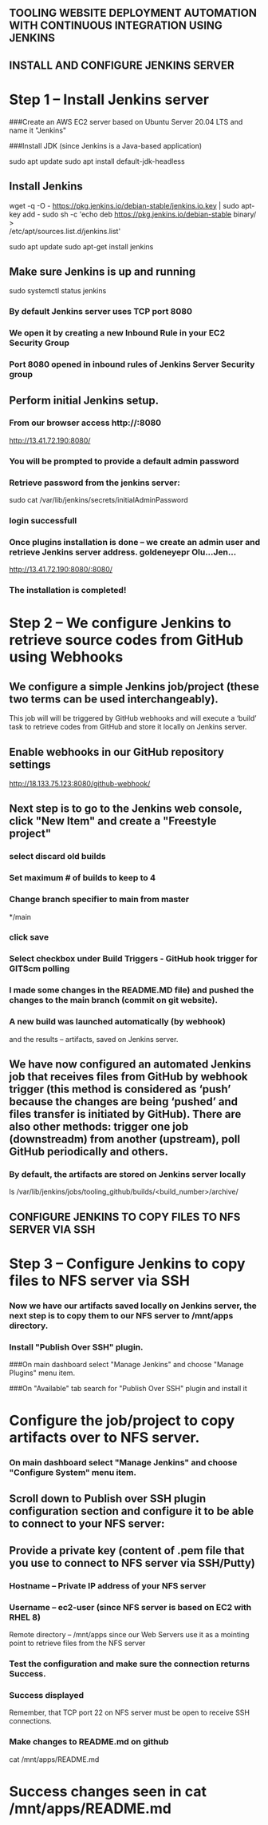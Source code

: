 
## TOOLING WEBSITE DEPLOYMENT AUTOMATION WITH CONTINUOUS INTEGRATION USING JENKINS

## INSTALL AND CONFIGURE JENKINS SERVER
# Step 1 – Install Jenkins server
###Create an AWS EC2 server based on Ubuntu Server 20.04 LTS and name it "Jenkins"

###Install JDK (since Jenkins is a Java-based application)

sudo apt update
sudo apt install default-jdk-headless

## Install Jenkins
wget -q -O - https://pkg.jenkins.io/debian-stable/jenkins.io.key | sudo apt-key add -
sudo sh -c 'echo deb https://pkg.jenkins.io/debian-stable binary/ > \
    /etc/apt/sources.list.d/jenkins.list'

sudo apt update
sudo apt-get install jenkins
## Make sure Jenkins is up and running

sudo systemctl status jenkins

### By default Jenkins server uses TCP port 8080 

### We open it by creating a new Inbound Rule in your EC2 Security Group

### Port 8080 opened in inbound rules of Jenkins Server Security group


## Perform initial Jenkins setup.
### From our browser access http://<Jenkins-Server-Public-IP-Address-or-Public-DNS-Name>:8080

http://13.41.72.190:8080/

### You will be prompted to provide a default admin password

### Retrieve password from the jenkins server:

sudo cat /var/lib/jenkins/secrets/initialAdminPassword

### login successfull


### Once plugins installation is done – we create an admin user and retrieve Jenkins server address. goldeneyepr Olu...Jen...

http://13.41.72.190:8080/:8080/

### The installation is completed!


# Step 2 – We configure Jenkins to retrieve source codes from GitHub using Webhooks
## We configure a simple Jenkins job/project (these two terms can be used interchangeably). 
This job will will be triggered by GitHub webhooks and will execute a ‘build’ task to retrieve codes from GitHub and store it locally on Jenkins server.

## Enable webhooks in our GitHub repository settings

http://18.133.75.123:8080/github-webhook/

## Next step is to go to the Jenkins web console, click "New Item" and create a "Freestyle project"

### select discard old builds

### Set maximum # of builds to keep to 4

### Change branch specifier to main from master

*/main

### click save

### Select checkbox under Build Triggers - GitHub hook trigger for GITScm polling

### I made some changes in the README.MD file) and pushed the changes to the main branch (commit on git website).

### A new build was launched automatically (by webhook) 
and the results – artifacts, saved on Jenkins server.


## We have now configured an automated Jenkins job that receives files from GitHub by webhook trigger (this method is considered as ‘push’ because the changes are being ‘pushed’ and files transfer is initiated by GitHub). There are also other methods: trigger one job (downstreadm) from another (upstream), poll GitHub periodically and others.

### By default, the artifacts are stored on Jenkins server locally

ls /var/lib/jenkins/jobs/tooling_github/builds/<build_number>/archive/


## CONFIGURE JENKINS TO COPY FILES TO NFS SERVER VIA SSH
# Step 3 – Configure Jenkins to copy files to NFS server via SSH

### Now we have our artifacts saved locally on Jenkins server, the next step is to copy them to our NFS server to /mnt/apps directory.


### Install "Publish Over SSH" plugin.
###On main dashboard select "Manage Jenkins" and choose "Manage Plugins" menu item.

###On "Available" tab search for "Publish Over SSH" plugin and install it



# Configure the job/project to copy artifacts over to NFS server.


### On main dashboard select "Manage Jenkins" and choose "Configure System" menu item.

## Scroll down to Publish over SSH plugin configuration section and configure it to be able to connect to your NFS server:

## Provide a private key (content of .pem file that you use to connect to NFS server via SSH/Putty)

### Hostname – Private IP address of your NFS server
### Username – ec2-user (since NFS server is based on EC2 with RHEL 8)

Remote directory – /mnt/apps since our Web Servers use it as a mointing point to retrieve files from the NFS server
### Test the configuration and make sure the connection returns Success.

### Success displayed


 Remember, that TCP port 22 on NFS server must be open to receive SSH connections.

### Make changes to README.md on github

cat /mnt/apps/README.md

# Success changes seen in cat /mnt/apps/README.md














































